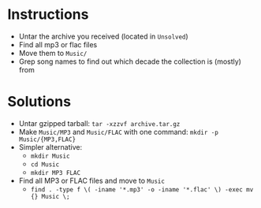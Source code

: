 # Instructions

- Untar the archive you received (located in `Unsolved`)
- Find all mp3 or flac files
- Move them to `Music/`
- Grep song names to find out which decade the collection is (mostly) from

# Solutions

- Untar gzipped tarball: `tar -xzzvf archive.tar.gz`
- Make `Music/MP3` and `Music/FLAC` with one command: `mkdir -p Music/{MP3,FLAC}`
- Simpler alternative:
  - `mkdir Music`
  - `cd Music`
  - `mkdir MP3 FLAC`
- Find all MP3 or FLAC files and move to `Music`
  - `find . -type f \( -iname '*.mp3' -o -iname '*.flac' \) -exec mv {} Music \;`
